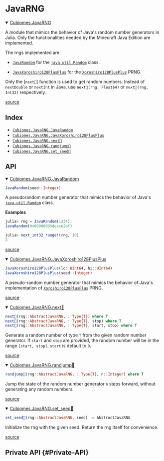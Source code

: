 
# JavaRNG
<details class='jldocstring custom-block' open>
<summary><a id='Cubiomes.JavaRNG' href='#Cubiomes.JavaRNG'><span class="jlbinding">Cubiomes.JavaRNG</span></a> <Badge type="info" class="jlObjectType jlModule" text="Module" /></summary>



A module that mimics the behavior of Java&#39;s random number generators in Julia. Only the functionalities needed by the Minecraft Java Edition are implemented.

The rngs implemented are:
- [`JavaRandom`](/api/JavaRNG#Cubiomes.JavaRNG.JavaRandom) for the [`java.util.Random`](https://docs.oracle.com/javase/7/docs/api/java/util/Random.html) class.
  
- [`JavaXoroshiro128PlusPlus`](/api/JavaRNG#Cubiomes.JavaRNG.JavaXoroshiro128PlusPlus) for the [`Xoroshiro128PlusPlus`](http://prng.di.unimi.it/xoshiro128plusplus.c) PRNG.
  

Only the [`next🎲`] function is used to get random numbers. Instead of `nextDouble` or `nextInt` in Java, use `next🎲(rng, Float64)` or `next🎲(rng, Int32)` respectively.


<Badge type="info" class="source-link" text="source"><a href="https://github.com/arnaud-ma/Cubiomes.jl/blob/4931c2c0e998671decf0afcb343b5f80b19e6a57/src/rng.jl#L2-L12" target="_blank" rel="noreferrer">source</a></Badge>

</details>


## Index
- [`Cubiomes.JavaRNG.JavaRandom`](#Cubiomes.JavaRNG.JavaRandom)
- [`Cubiomes.JavaRNG.JavaXoroshiro128PlusPlus`](#Cubiomes.JavaRNG.JavaXoroshiro128PlusPlus)
- [`Cubiomes.JavaRNG.next🎲`](#Cubiomes.JavaRNG.next🎲-Union{Tuple{T},%20Tuple{T,%20Any}}%20where%20T<:Cubiomes.JavaRNG.AbstractJavaRNG)
- [`Cubiomes.JavaRNG.randjump🎲`](#Cubiomes.JavaRNG.randjump🎲-Union{Tuple{T},%20Tuple{T,%20Any,%20Integer}}%20where%20T<:Cubiomes.JavaRNG.AbstractJavaRNG)
- [`Cubiomes.JavaRNG.set_seed🎲`](#Cubiomes.JavaRNG.set_seed🎲-Tuple{Cubiomes.JavaRNG.AbstractJavaRNG,%20Any,%20Vararg{Any}})


## API
<details class='jldocstring custom-block' open>
<summary><a id='Cubiomes.JavaRNG.JavaRandom' href='#Cubiomes.JavaRNG.JavaRandom'><span class="jlbinding">Cubiomes.JavaRNG.JavaRandom</span></a> <Badge type="info" class="jlObjectType jlType" text="Type" /></summary>



```julia
JavaRandom(seed::Integer)
```


A pseudorandom number generator that mimics the behavior of Java&#39;s [`java.util.Random`](https://docs.oracle.com/javase/7/docs/api/java/util/Random.html) class.

**Examples**

```julia
julia> rng = JavaRandom(1234);
JavaRandom(0x00000005deece2bf)

julia> next_int32_range!(rng, 10)
3
```



<Badge type="info" class="source-link" text="source"><a href="https://github.com/arnaud-ma/Cubiomes.jl/blob/4931c2c0e998671decf0afcb343b5f80b19e6a57/src/rng.jl#L70-L85" target="_blank" rel="noreferrer">source</a></Badge>

</details>

<details class='jldocstring custom-block' open>
<summary><a id='Cubiomes.JavaRNG.JavaXoroshiro128PlusPlus' href='#Cubiomes.JavaRNG.JavaXoroshiro128PlusPlus'><span class="jlbinding">Cubiomes.JavaRNG.JavaXoroshiro128PlusPlus</span></a> <Badge type="info" class="jlObjectType jlType" text="Type" /></summary>



```julia
JavaXoroshiro128PlusPlus(lo::UInt64, hi::UInt64)
JavaXoroshiro128PlusPlus(seed::Integer)
```


A pseudo-random number generator that mimics the behavior of Java&#39;s implementation of [`Xoroshiro128PlusPlus`](http://prng.di.unimi.it/xoshiro128plusplus.c) PRNG.


<Badge type="info" class="source-link" text="source"><a href="https://github.com/arnaud-ma/Cubiomes.jl/blob/4931c2c0e998671decf0afcb343b5f80b19e6a57/src/rng.jl#L176-L182" target="_blank" rel="noreferrer">source</a></Badge>

</details>

<details class='jldocstring custom-block' open>
<summary><a id='Cubiomes.JavaRNG.next🎲-Union{Tuple{T}, Tuple{T, Any}} where T<:Cubiomes.JavaRNG.AbstractJavaRNG' href='#Cubiomes.JavaRNG.next🎲-Union{Tuple{T}, Tuple{T, Any}} where T<:Cubiomes.JavaRNG.AbstractJavaRNG'><span class="jlbinding">Cubiomes.JavaRNG.next🎲</span></a> <Badge type="info" class="jlObjectType jlMethod" text="Method" /></summary>



```julia
next🎲(rng::AbstractJavaRNG, ::Type{T}) where T
next🎲(rng::AbstractJavaRNG, ::Type{T}, stop) where T
next🎲(rng::AbstractJavaRNG, ::Type{T}, start, stop) where T
```


Generate a random number of type `T` from the given random number generator. If `start` and `stop` are provided, the random number will be in the range `[start, stop]`. `start` is default to `0`.


<Badge type="info" class="source-link" text="source"><a href="https://github.com/arnaud-ma/Cubiomes.jl/blob/4931c2c0e998671decf0afcb343b5f80b19e6a57/src/rng.jl#L23-L30" target="_blank" rel="noreferrer">source</a></Badge>

</details>

<details class='jldocstring custom-block' open>
<summary><a id='Cubiomes.JavaRNG.randjump🎲-Union{Tuple{T}, Tuple{T, Any, Integer}} where T<:Cubiomes.JavaRNG.AbstractJavaRNG' href='#Cubiomes.JavaRNG.randjump🎲-Union{Tuple{T}, Tuple{T, Any, Integer}} where T<:Cubiomes.JavaRNG.AbstractJavaRNG'><span class="jlbinding">Cubiomes.JavaRNG.randjump🎲</span></a> <Badge type="info" class="jlObjectType jlMethod" text="Method" /></summary>



```julia
randjump🎲(rng::AbstractJavaRNG, ::Type{T}, n::Integer) where T
```


Jump the state of the random number generator `n` steps forward, without generating any random numbers.


<Badge type="info" class="source-link" text="source"><a href="https://github.com/arnaud-ma/Cubiomes.jl/blob/4931c2c0e998671decf0afcb343b5f80b19e6a57/src/rng.jl#L33-L38" target="_blank" rel="noreferrer">source</a></Badge>

</details>

<details class='jldocstring custom-block' open>
<summary><a id='Cubiomes.JavaRNG.set_seed🎲-Tuple{Cubiomes.JavaRNG.AbstractJavaRNG, Any, Vararg{Any}}' href='#Cubiomes.JavaRNG.set_seed🎲-Tuple{Cubiomes.JavaRNG.AbstractJavaRNG, Any, Vararg{Any}}'><span class="jlbinding">Cubiomes.JavaRNG.set_seed🎲</span></a> <Badge type="info" class="jlObjectType jlMethod" text="Method" /></summary>



```julia
set_seed🎲(rng::AbstractJavaRNG, seed) -> AbstractJavaRNG
```


Initialize the rng with the given seed. Return the rng itself for convenience.


<Badge type="info" class="source-link" text="source"><a href="https://github.com/arnaud-ma/Cubiomes.jl/blob/4931c2c0e998671decf0afcb343b5f80b19e6a57/src/rng.jl#L43-L47" target="_blank" rel="noreferrer">source</a></Badge>

</details>


## Private API {#Private-API}
